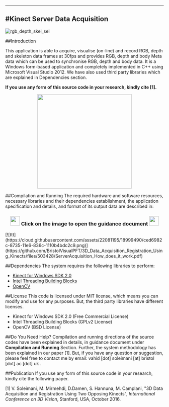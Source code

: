 -------------------------------------
#Kinect Server Data Acquisition
-------------------------------------
![rgb_depth_skel_sel](https://cloud.githubusercontent.com/assets/22081195/18792861/20a91bf6-81b0-11e6-9d02-8df6653204bd.png)

##Introduction

This application is able to acquire, visualise (on-line) and record RGB, depth and skeleton data frames at 30fps and provides RGB, depth and body Meta data which can be used to synchronise RGB, depth and body data. It is a Windows form-based application and completely implemented in C++ using Microsoft Visual Studio 2012. We have also used third party libraries which are explained in Dependencies section.
 
**If you use any form of this source code in your research, kindly cite [1].**

<p align="center">
  <img src="https://cloud.githubusercontent.com/assets/22081195/18999485/cb3657e8-8735-11e6-93e1-fdac403ace92.png" width=300>
</p>
##Compilation and Running
The required hardware and software resources, necessary libraries and their dependencies establishment, the application specification and details, and format of its output data are described in:



<h3 align="center"> 
   <img src="https://cloud.githubusercontent.com/assets/22081195/18995638/f2690506-8724-11e6-9bb2-3f2028f5bb49.png" width=30>
   Click on the image to open the guidance document
   <img src="https://cloud.githubusercontent.com/assets/22081195/18995638/f2690506-8724-11e6-9bb2-3f2028f5bb49.png" width=30> 
</h3>
[![ttt](https://cloud.githubusercontent.com/assets/22081195/18999490/ced6982c-8735-11e6-836c-1110b4bdc2c9.png)](https://github.com/BristolVisualPFT/3D_Data_Acquisition_Registration_Using_Kinects/files/503428/ServerAcquisition_How_does_it_work.pdf)


##Dependencies
The system requires the following libraries to perform:
+ [Kinect for Windows SDK 2.0](https://www.microsoft.com/en-gb/download/details.aspx?id=44561)
+ [Intel Threading Building Blocks](https://www.threadingbuildingblocks.org/software-release/tbb4320140724oss)
+ [OpenCV](https://github.com/opencv/opencv)

##License
This code is licensed under MIT license, which means you can modify and use for any purposes. But, the third party libraries have different licenses.
+ Kinect for Windows SDK 2.0 (Free Commercial License)
+ Intel Threading Building Blocks (GPLv2 License)
+ OpenCV (BSD License)


##Do You Need Help?
Compilation and running directions of the source codes have been explained in details, in guidance document under **Compilation and Running** Section. Further, the system methodology has been explained in our paper [1]. But, if you have any question or suggestion, please feel free to contact me by email: vahid [dot] soleimani [at] bristol [dot] ac [dot] uk .


##Publication
If you use any form of this source code in your research, kindly cite the following paper.

[1] V. Soleimani, M. Mirmehdi, D.Damen, S. Hannuna, M. Camplani, "3D Data Acquisition and Registration Using Two Opposing Kinects", _International Conference on 3D Vision_, Stanford, USA, October 2016.


